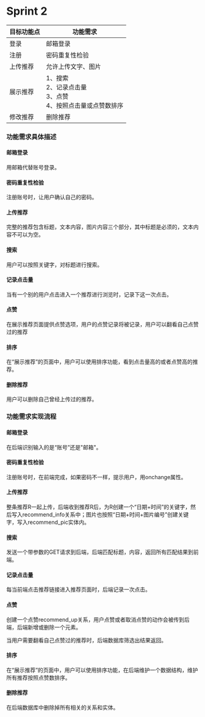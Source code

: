 # Sprint 2

| 目标功能点 | 功能需求                                                     |
| ---------- | ------------------------------------------------------------ |
| 登录       | 邮箱登录                                                     |
| 注册       | 密码重复性检验                                               |
| 上传推荐   | 允许上传文字、图片                                           |
| 展示推荐   | 1、搜索<br />2、记录点击量<br />3、点赞<br />4、按照点击量或点赞数排序 |
| 修改推荐   | 删除推荐                                                     |

### 功能需求具体描述

#### 邮箱登录

用邮箱代替账号登录。

#### 密码重复性检验

注册账号时，让用户确认自己的密码。

#### 上传推荐

完整的推荐包含标题，文本内容，图片内容三个部分，其中标题是必须的，文本内容不可以为空。

#### 搜索

用户可以按照关键字，对标题进行搜索。

#### 记录点击量

当有一个别的用户点击进入一个推荐进行浏览时，记录下这一次点击。

#### 点赞

在展示推荐页面提供点赞选项，用户的点赞记录将被记录，用户可以翻看自己点赞过的推荐

#### 排序

在“展示推荐”的页面中，用户可以使用排序功能，看到点击量高的或者点赞高的推荐。

#### 删除推荐

用户可以删除自己曾经上传过的推荐。



### 功能需求实现流程

#### 邮箱登录

在后端识别输入的是“账号”还是"邮箱"。

#### 密码重复性检验

注册账号时，在前端完成，如果密码不一样，提示用户，用onchange属性。

#### 上传推荐

整条推荐R一起上传，后端收到推荐R后，为R创建一个“日期+时间”的关键字，然后写入recommend_info关系中；图片也按照“日期+时间+图片编号”创建关键字，写入recommend_pic实体内。

#### 搜索

发送一个带参数的GET请求到后端，后端匹配标题，内容，返回所有匹配结果到前端。

#### 记录点击量

每当前端点击推荐链接进入推荐页面时，后端记录一次点击。

#### 点赞

创建一个点赞recommend_up关系，用户点赞或者取消点赞的动作会被传到后端，后端新增或删除一个元素。

当用户需要翻看自己点赞过的推荐时，后端数据库筛选出结果返回。

#### 排序

在“展示推荐”的页面中，用户可以使用排序功能，在后端维护一个数据结构，维护所有推荐按照点赞数排序。

#### 删除推荐

在后端数据库中删除掉所有相关的关系和实体。